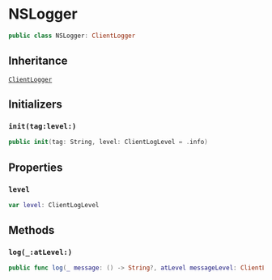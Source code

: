 # NSLogger

``` swift
public class NSLogger:​ ClientLogger
```

## Inheritance

[`ClientLogger`](docs/core/ClientLogger)

## Initializers

### `init(tag:​level:​)`

``` swift
public init(tag:​ String, level:​ ClientLogLevel = .info)
```

## Properties

### `level`

``` swift
var level:​ ClientLogLevel
```

## Methods

### `log(_:​atLevel:​)`

``` swift
public func log(_ message:​ () -> String?, atLevel messageLevel:​ ClientLogLevel)
```
